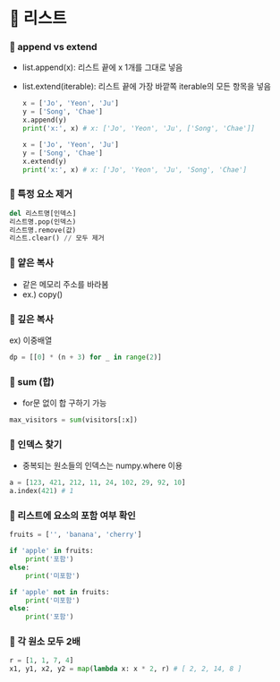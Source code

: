 # 📑 리스트

### 📍 append vs extend

- list.append(x): 리스트 끝에 x 1개를 그대로 넣음
- list.extend(iterable): 리스트 끝에 가장 바깥쪽 iterable의 모든 항목을 넣음

  ```python
  x = ['Jo', 'Yeon', 'Ju']
  y = ['Song', 'Chae']
  x.append(y)
  print('x:', x) # x: ['Jo', 'Yeon', 'Ju', ['Song', 'Chae']]

  x = ['Jo', 'Yeon', 'Ju']
  y = ['Song', 'Chae']
  x.extend(y)
  print('x:', x) # x: ['Jo', 'Yeon', 'Ju', 'Song', 'Chae']
  ```

### 📍 특정 요소 제거

```py
del 리스트명[인덱스]
리스트명.pop(인덱스)
리스트명.remove(값)
리스트.clear() // 모두 제거
```

### 📍 얕은 복사

- 같은 메모리 주소를 바라봄
- ex.) copy()

### 📍 깊은 복사

ex) 이중배열

```py
dp = [[0] * (n + 3) for _ in range(2)]
```

### 📍 sum (합)

- for문 없이 합 구하기 가능

```py
max_visitors = sum(visitors[:x])
```

### 📍 인덱스 찾기

- 중복되는 원소들의 인덱스는 numpy.where 이용

```py
a = [123, 421, 212, 11, 24, 102, 29, 92, 10]
a.index(421) # 1
```

### 📍 리스트에 요소의 포함 여부 확인

```py
fruits = ['', 'banana', 'cherry']

if 'apple' in fruits:
    print('포함')
else:
    print('미포함')

if 'apple' not in fruits:
    print('미포함')
else:
    print('포함')
```

### 📍 각 원소 모두 2배

```py
r = [1, 1, 7, 4]
x1, y1, x2, y2 = map(lambda x: x * 2, r) # [ 2, 2, 14, 8 ]
```
